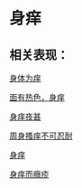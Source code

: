 # 身痒## 相关表现：[身体为痒](https://zuoye.gmzyh.com/search?key=身体为痒)[面有热色，身痒](https://zuoye.gmzyh.com/search?key=面有热色，身痒)[身痒夜甚](https://zuoye.gmzyh.com/search?key=身痒夜甚)[周身搔痒不可忍耐](https://zuoye.gmzyh.com/search?key=周身搔痒不可忍耐)[身痒](https://zuoye.gmzyh.com/search?key=身痒)[身痒而癮疹](https://zuoye.gmzyh.com/search?key=身痒而癮疹)